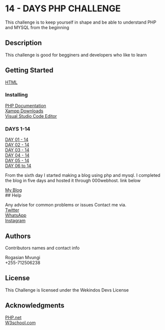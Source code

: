 # 14 - DAYS PHP CHALLENGE

This challenge is to keep yourself in shape and be able to understand PHP and MYSQL from the beginning

## Description

This challenge is good for begginers and developers who like to learn
## Getting Started

<a href="https://www.w3schools.com/html/">HTML</a>

### Installing

  <a href="https://www.php.net/manual/en/install.general.php"> PHP Documentation </a> <br>
  <a href="https://www.apachefriends.org/download.html"> Xampp Downloads</a><br>
  <a href="https://code.visualstudio.com/">Visual Studio Code Editor</a><br>

### DAYS 1-14 
 <a href="https://github.com/wekindos/PHP-CHALLENGE-XXX/tree/main/PHP-DAY-01">DAY 01 - 14</a><br>
 <a href="https://github.com/wekindos/PHP-CHALLENGE-XXX/tree/main/PHP%20CHALENGE%20DAY%2002">DAY 02 - 14</a><br>
 <a href="https://github.com/wekindos/PHP-CHALLENGE-XXX/tree/main/PHP%20CHALENGE%20DAY%2003">DAY 03 - 14 </a><br>
 <a href="https://github.com/wekindos/PHP-CHALLENGE-XXX/tree/main/PHP%20CHALLENGE%20DAY%2004">DAY 04 - 14</a><br>
 <a href="https://github.com/wekindos/PHP-CHALLENGE-XXX/tree/main/PHP%20CHALLENGE%20DAY%2005/signup_login_form">DAY 05 - 14</a><br>
 <a href="kindoo113.000webhostapp.com">DAY 06 to 14</a><br>
 <p>
From the sixth day I started making a blog using php and mysql.
I completed the blog in five days and hosted it through 000webhost.
link below
</p>
<a href="kindoo113.000webhostapp.com">My Blog</a><br>
## Help

Any advise for common problems or issues Contact me via.<br>
 <a href="https://twitter.com/mvungirogashian">Twitter</a><br>
 <a href="https://wa.me/+255712506238">WhatsApp</a><br>
 <a href="https://www.instagram.com/wekindosdev">Instagram</a><br>
## Authors

Contributors names and contact info

Rogasian Mvungi  <br>
+255-712506238


## License

This Challenge is licensed under the Wekindos Devs License 

## Acknowledgments
 <a href="https://www.php.net/">PHP.net</a><br>
 <a href="https://www.w3schools.com/">W3school.com</a><br>
 

